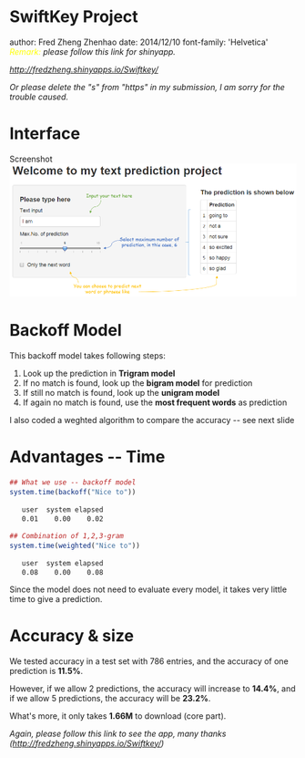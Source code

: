 SwiftKey Project
========================================================
author: Fred Zheng Zhenhao
date: 2014/12/10
font-family: 'Helvetica'
<font  color="yellow"><i>Remark:</i></font> <i>please follow this link for shinyapp.

http://fredzheng.shinyapps.io/Swiftkey/

Or  please delete the "s" from "https" in my submission, I am sorry for the trouble caused.</i>

Interface
========================================================
Screenshot
<img src="screenshot.png" />


Backoff Model
========================================================

This backoff model takes following steps:
  1. Look up the prediction in **Trigram model**
  2. If no match is found, look up the **bigram model** for prediction
  3. If still no match is found, look up the **unigram model**
  4. If again no match is found, use the **most frequent words** as prediction

I also coded a weghted algorithm to compare the accuracy -- see next slide

Advantages -- Time
========================================================




```r
## What we use -- backoff model
system.time(backoff("Nice to")) 
```

```
   user  system elapsed 
   0.01    0.00    0.02 
```

```r
## Combination of 1,2,3-gram
system.time(weighted("Nice to"))
```

```
   user  system elapsed 
   0.08    0.00    0.08 
```
Since the model does not need to evaluate every model, it takes very little time to give a prediction. 


Accuracy & size
========================================================

We tested accuracy in a test set with 786 entries, and the accuracy of one prediction is **11.5%**. 

However, if we allow 2 predictions, the accuracy will increase to **14.4%**, and if we allow 5 predictions, the accuracy will be **23.2%**.

What's more, it only takes **1.66M** to download (core part). 

<i>Again, please follow this link to see the app, many thanks (http://fredzheng.shinyapps.io/Swiftkey/)</i>

  
